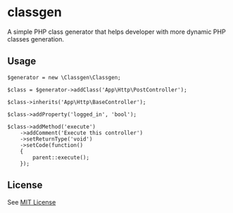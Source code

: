 # classgen
A simple PHP class generator that helps developer with more dynamic PHP classes generation.

## Usage
```
$generator = new \Classgen\Classgen;

$class = $generator->addClass('App\Http\PostController');

$class->inherits('App\Http\BaseController');

$class->addProperty('logged_in', 'bool');

$class->addMethod('execute')
    ->addComment('Execute this controller')
    ->setReturnType('void')
    ->setCode(function()
    {
        parent::execute();
    });

```

## License
See [MIT License](LICENSE.md)
